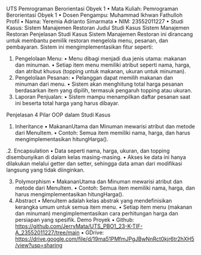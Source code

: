 UTS Pemrograman Berorientasi Obyek 1
•	Mata Kuliah: Pemrograman Berorientasi Obyek 1
•	Dosen Pengampu: Muhammad Ikhwan Fathulloh
Profil
•	Nama: Yeremia Adrianto Simarmata
•	NIM: 23552011227
•	Studi Kasus: Sistem Manajemen Restoran
Judul Studi Kasus
Sistem Manajemen Restoran
Penjelasan Studi Kasus
Sistem Manajemen Restoran ini dirancang untuk membantu pemilik restoran mengelola menu, pesanan, dan pembayaran. Sistem ini mengimplementasikan fitur seperti:
1.	Pengelolaan Menu:
•	Menu dibagi menjadi dua jenis utama: makanan dan minuman.
•	Setiap item menu memiliki atribut seperti nama, harga, dan atribut khusus (topping untuk makanan, ukuran untuk minuman).
2.	Pengelolaan Pesanan:
•	Pelanggan dapat memilih makanan dan minuman dari menu.
•	Sistem akan menghitung total harga pesanan berdasarkan item yang dipilih, termasuk pengaruh topping atau ukuran.
3.	Laporan Penjualan:
•	Sistem mampu menampilkan daftar pesanan saat ini beserta total harga yang harus dibayar.


Penjelasan 4 Pilar OOP dalam Studi Kasus
1. Inheritance
•  MakananUtama dan Minuman mewarisi atribut dan metode dari MenuItem.
•  Contoh: Semua item memiliki nama, harga, dan harus mengimplementasikan hitungHarga().

.2. Encapsulation
• Data seperti nama, harga, ukuran, dan topping disembunyikan di dalam kelas masing-masing.
• Akses ke data ini hanya dilakukan melalui getter dan setter, sehingga data aman dari modifikasi langsung yang tidak diinginkan.

3. Polymorphism
•  MakananUtama dan Minuman mewarisi atribut dan metode dari MenuItem.
•  Contoh: Semua item memiliki nama, harga, dan harus mengimplementasikan hitungHarga().
4. Abstract
•  MenuItem adalah kelas abstrak yang mendefinisikan kerangka umum untuk semua item menu.
•  Setiap item menu (makanan dan minuman) mengimplementasikan cara perhitungan harga dan persiapan yang spesifik.
Demo Proyek
•	Github: https://github.com/JerryMata/UTS_PBO1_23-K-TIF-A_23552011227/tree/main
•	GDrive: https://drive.google.com/file/d/19ma51PMfmJPgJBwNnRct0kjr6tr2hXH5/view?usp=sharing 

